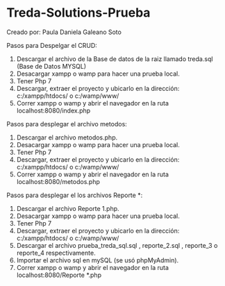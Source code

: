 # Treda-Solutions-Prueba
Creado por: Paula Daniela Galeano Soto

Pasos para Despelgar el CRUD:

1. Descargar el archivo de la Base de datos de la raiz llamado treda.sql (Base de Datos MYSQL)
2. Desacargar xampp o wamp para hacer una prueba local.
3. Tener Php 7
4. Descargar, extraer el proyecto y ubicarlo en la dirección: c:/xampp/htdocs/ o c:/wamp/www/
5. Correr xampp o wamp y abrir el navegador en la ruta localhost:8080/index.php


Pasos para desplegar el archivo metodos:
1. Descargar el archivo metodos.php.
2. Desacargar xampp o wamp para hacer una prueba local.
3. Tener Php 7
4. Descargar, extraer el proyecto y ubicarlo en la dirección: c:/xampp/htdocs/ o c:/wamp/www/
5. Correr xampp o wamp y abrir el navegador en la ruta localhost:8080/metodos.php

Pasos para desplegar el los archivos Reporte *:
1. Descargar el archivo  Reporte 1.php.
2. Desacargar xampp o wamp para hacer una prueba local.
3. Tener Php 7
4. Descargar, extraer el proyecto y ubicarlo en la dirección: c:/xampp/htdocs/ o c:/wamp/www/
5. Descargar el archivo prueba_treda_sql.sql , reporte_2.sql , reporte_3 o reporte_4 respectivamente.
6. Importar el archivo sql en mySQL (se usó phpMyAdmin).
7. Correr xampp o wamp y abrir el navegador en la ruta localhost:8080/Reporte *.php
